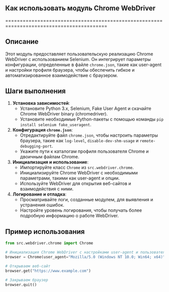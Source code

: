 ## Как использовать модуль Chrome WebDriver
=========================================================================================

Описание
-------------------------
Этот модуль предоставляет пользовательскую реализацию Chrome WebDriver с использованием Selenium. Он интегрирует параметры конфигурации, определенные в файле `chrome.json`, такие как user-agent и настройки профиля браузера, чтобы обеспечить гибкое и автоматизированное взаимодействие с браузером.

Шаги выполнения
-------------------------
1.  **Установка зависимостей**:
    - Установите Python 3.x, Selenium, Fake User Agent и скачайте Chrome WebDriver binary (chromedriver).
    - Установите необходимые Python-пакеты с помощью команды `pip install selenium fake_useragent`.
2.  **Конфигурация `chrome.json`**:
    - Отредактируйте файл `chrome.json`, чтобы настроить параметры браузера, такие как `log-level`, `disable-dev-shm-usage` и `remote-debugging-port`.
    - Укажите пути к каталогам профиля пользователя Chrome и двоичным файлам Chrome.
3.  **Инициализация и использование**:
    - Импортируйте класс `Chrome` из `src.webdriver.chrome`.
    - Инициализируйте Chrome WebDriver с необходимыми параметрами, такими как user-agent и опции.
    - Используйте WebDriver для открытия веб-сайтов и взаимодействия с ними.
4.  **Логирование и отладка**:
    - Просматривайте логи, созданные модулем, для выявления и устранения ошибок.
    - Настройте уровень логирования, чтобы получать более подробную информацию о работе WebDriver.

Пример использования
-------------------------

```python
from src.webdriver.chrome import Chrome

# Инициализация Chrome WebDriver с настройками user-agent и пользовательскими опциями
browser = Chrome(user_agent="Mozilla/5.0 (Windows NT 10.0; Win64; x64)", options=["--headless", "--disable-gpu"])

# Открываем веб-сайт
browser.get("https://www.example.com")

# Закрываем браузер
browser.quit()